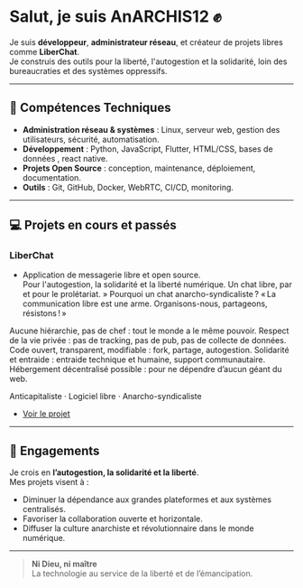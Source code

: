 # Salut, je suis AnARCHIS12 ✊

Je suis **développeur**, **administrateur réseau**, et créateur de projets libres comme **LiberChat**.  
Je construis des outils pour la liberté, l'autogestion et la solidarité, loin des bureaucraties et des systèmes oppressifs.

---

## 🔧 Compétences Techniques

- **Administration réseau & systèmes** : Linux, serveur web, gestion des utilisateurs, sécurité, automatisation.  
- **Développement** : Python, JavaScript, Flutter, HTML/CSS, bases de données , react native.  
- **Projets Open Source** : conception, maintenance, déploiement, documentation.  
- **Outils** : Git, GitHub, Docker, WebRTC, CI/CD, monitoring.

---

## 💻 Projets en cours et passés

### LiberChat
- Application de messagerie libre et open source.  
Pour l'autogestion, la solidarité et la liberté numérique. Un chat libre, par et pour le prolétariat. »
 Pourquoi un chat anarcho-syndicaliste ?
« La communication libre est une arme. Organisons-nous, partageons, résistons ! »

Aucune hiérarchie, pas de chef : tout le monde a le même pouvoir.
Respect de la vie privée : pas de tracking, pas de pub, pas de collecte de données.
Code ouvert, transparent, modifiable : fork, partage, autogestion.
Solidarité et entraide : entraide technique et humaine, support communautaire.
Hébergement décentralisé possible : pour ne dépendre d’aucun géant du web.

Anticapitaliste · Logiciel libre · Anarcho-syndicaliste  
- [Voir le projet](https://github.com/AnARCHIS12/liberchat)


---

## 🌱 Engagements

Je crois en **l’autogestion, la solidarité et la liberté**.  
Mes projets visent à :
- Diminuer la dépendance aux grandes plateformes et aux systèmes centralisés.  
- Favoriser la collaboration ouverte et horizontale.  
- Diffuser la culture anarchiste et révolutionnaire dans le monde numérique.

---

> **Ni Dieu, ni maître**  
> La technologie au service de la liberté et de l’émancipation.
